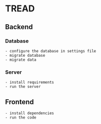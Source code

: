 # TREAD

## Backend

### Database
    - configure the database in settings file
    - migrate database
    - migrate data

### Server
    - install requirements
    - run the server

## Frontend

    - install dependencies
    - run the code